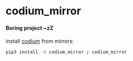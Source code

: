 # codium_mirror
#### Boring project ~zZ  

install [codium](https://github.com/VSCodium/vscodium/) from mirrors:  
```bash
pip3 install -U codium_mirror ; codium_mirror
```
